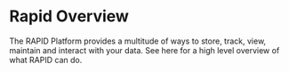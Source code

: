 # Rapid Overview

The RAPID Platform provides a multitude of ways to store, track, view, maintain and interact with your data. See here for a high level overview of what RAPID can do.